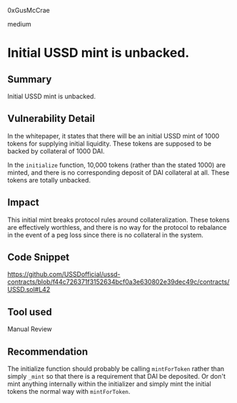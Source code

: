 0xGusMcCrae

medium

# Initial USSD mint is unbacked.

## Summary 

Initial USSD mint is unbacked.

## Vulnerability Detail

In the whitepaper, it states that there will be an initial USSD mint of 1000 tokens for supplying initial liquidity. These tokens are supposed to be backed by collateral of 1000 DAI.

In the `initialize` function, 10,000 tokens (rather than the stated 1000) are minted, and there is no corresponding deposit of DAI collateral at all. These tokens are totally unbacked.

## Impact

This initial mint breaks protocol rules around collateralization. These tokens are effectively worthless, and there is no way for the protocol to rebalance in the event of a peg loss since there is no collateral in the system.

## Code Snippet

https://github.com/USSDofficial/ussd-contracts/blob/f44c726371f3152634bcf0a3e630802e39dec49c/contracts/USSD.sol#L42 

## Tool used

Manual Review

## Recommendation

The initialize function should probably be calling `mintForToken` rather than simply `_mint` so that there is a requirement that DAI be deposited. Or don't mint anything internally within the initializer and simply mint the initial tokens the normal way with `mintForToken`.